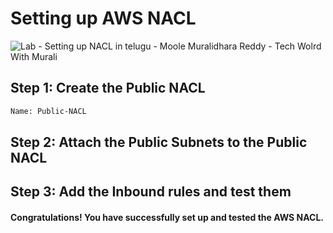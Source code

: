 # Setting up AWS NACL

![Lab - Setting up NACL in telugu - Moole Muralidhara Reddy - Tech Wolrd With Murali](https://github.com/telugudevopsguru/aws-zero-to-hero/blob/main/Day-14/images/Day%2014%20-%20Lab%20-%20Setting%20up%20NACL%20-%20Moole%20Muralidhara%20Reddy%20-%20Tech%20World%20with%20Murali.png)

## Step 1: Create the Public NACL
```xml
Name: Public-NACL
```
## Step 2: Attach the Public Subnets to the Public NACL
## Step 3: Add the Inbound rules and test them
####  Congratulations! You have successfully set up and tested the AWS NACL.
